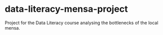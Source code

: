 # data-literacy-mensa-project
Project for the Data Literacy course analysing the bottlenecks of the local mensa.
